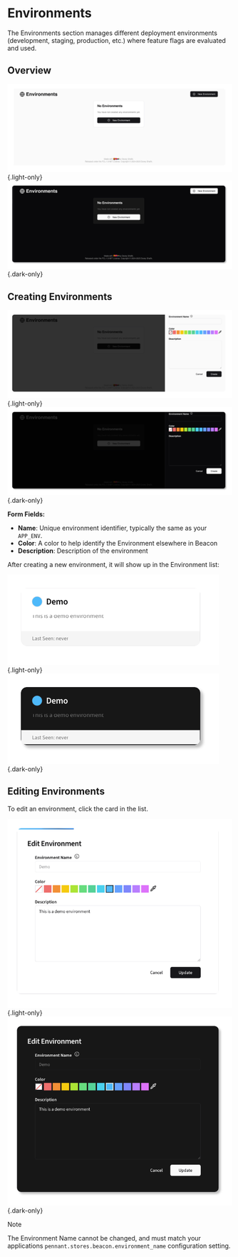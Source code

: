 # Environments

The Environments section manages different deployment environments (development, staging, production, etc.) where feature flags are evaluated and used.

## Overview

![Environments Overview](../screenshots/environments-initial.png){.light-only}
![Environments Overview](../screenshots/dark/environments-initial.png){.dark-only}

## Creating Environments

![New Environment Form](../screenshots/environments-form-create.png){.light-only}
![New Environment Form](../screenshots/dark/environments-form-create.png){.dark-only}

**Form Fields:**
- **Name**: Unique environment identifier, typically the same as your `APP_ENV`.
- **Color**: A color to help identify the Environment elsewhere in Beacon
- **Description**: Description of the environment

After creating a new environment, it will show up in the Environment list:

![Environment Card](../screenshots/environments-environment-card.png){.light-only}
![Environment Card](../screenshots/dark/environments-environment-card.png){.dark-only}

## Editing Environments

To edit an environment, click the card in the list.

![Edit Environment Form](../screenshots/environments-edit.png){.light-only}
![Edit Environment Form](../screenshots/dark/environments-edit.png){.dark-only}

> [!NOTE]
> The Environment Name cannot be changed, and must match your applications
> `pennant.stores.beacon.environment_name` configuration setting.


